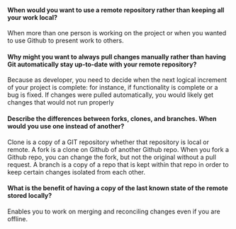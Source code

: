 #### When would you want to use a remote repository rather than keeping all your work local?

When more than one person is working on the project or when you wanted to use Github to present work to others.

#### Why might you want to always pull changes manually rather than having Git automatically stay up-to-date with your remote repository?

Because as developer, you need to decide when the next logical increment of your project is complete: for instance, if functionality is complete or a bug is fixed.  If changes were pulled automatically, you would likely get changes that would not run properly

#### Describe the differences between forks, clones, and branches. When would you use one instead of another?

Clone is a copy of a GIT repository whether that repository is local or remote. A fork is a clone on Github of another Github repo.  When you fork a Github repo, you can change the fork, but not the original without a pull request.  A branch is a copy of a repo that is kept within that repo in order to keep certain changes isolated from each other.

#### What is the benefit of having a copy of the last known state of the remote stored locally?

Enables you to work on merging and reconciling changes even if you are offline.
